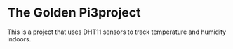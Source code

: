 # The Golden Pi3project
This is a project that uses DHT11 sensors to track temperature and humidity indoors.
